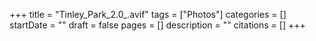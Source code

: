 +++
title = "Tinley_Park_2.0_.avif"
tags = ["Photos"]
categories = []
startDate = ""
draft = false
pages = []
description = ""
citations = []
+++
